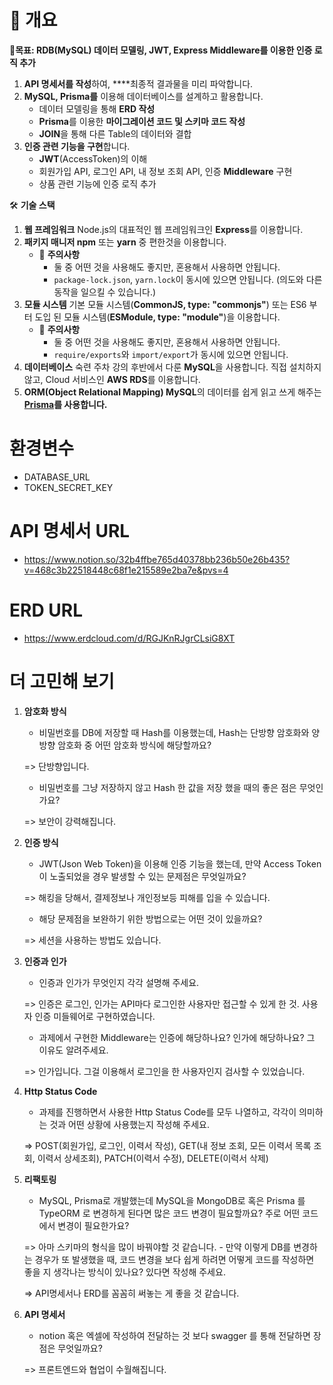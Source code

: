# 📢 개요

<aside>
  
🏁**목표: RDB(MySQL) 데이터 모델링, JWT, Express Middleware를 이용한 인증 로직 추가**

</aside>

1. **API 명세서를 작성**하여, ****최종적 결과물을 미리 파악합니다.
2. **MySQL, Prisma를** 이용해 데이터베이스를 설계하고 활용합니다.
    - 데이터 모델링을 통해 **ERD 작성**
    - **Prisma**를 이용한 **마이그레이션 코드 및 스키마 코드 작성**
    - **JOIN**을 통해 다른 Table의 데이터와 결합
3. **인증 관련 기능을 구현**합니다.
    - **JWT**(AccessToken)의 이해
    - 회원가입 API, 로그인 API, 내 정보 조회 API, 인증 **Middleware** 구현
    - 상품 관련 기능에 인증 로직 추가
  
<aside>

  🛠 **기술 스택**

</aside>

1. **웹 프레임워크**
Node.js의 대표적인 웹 프레임워크인 **Express**를 이용합니다.
2. **패키지 매니저
npm** 또는 **yarn** 중 편한것을 이용합니다.
    - 🚨 **주의사항**
        - 둘 중 어떤 것을 사용해도 좋지만, 혼용해서 사용하면 안됩니다.
        - `package-lock.json`, `yarn.lock`이 동시에 있으면 안됩니다. (의도와 다른 동작을 일으킬 수 있습니다.)
3. **모듈 시스템**
기본 모듈 시스템(**CommonJS, type: "commonjs"**) 또는 
ES6 부터 도입 된 모듈 시스템(**ESModule, type: "module"**)을 이용합니다.
    - 🚨 **주의사항**
        - 둘 중 어떤 것을 사용해도 좋지만, 혼용해서 사용하면 안됩니다.
        - `require/exports`와 `import/export`가 동시에 있으면 안됩니다.
4. **데이터베이스**
숙련 주차 강의 후반에서 다룬 **MySQL**을 사용합니다. 
직접 설치하지 않고, Cloud 서비스인 **AWS RDS**를 이용합니다.
5. **ORM(Object Relational Mapping)
MySQL**의 데이터를 쉽게 읽고 쓰게 해주는 **[Prisma](https://www.prisma.io/)를 사용합니다.**



# 환경변수
- DATABASE_URL
- TOKEN_SECRET_KEY

# API 명세서 URL
- https://www.notion.so/32b4ffbe765d40378bb236b50e26b435?v=468c3b22518448c68f1e215589e2ba7e&pvs=4

# ERD URL
- https://www.erdcloud.com/d/RGJKnRJgrCLsiG8XT

# 더 고민해 보기
1. **암호화 방식**
    - 비밀번호를 DB에 저장할 때 Hash를 이용했는데, Hash는 단방향 암호화와 양방향 암호화 중 어떤 암호화 방식에 해당할까요?
 
    => 단방향입니다.
    - 비밀번호를 그냥 저장하지 않고 Hash 한 값을 저장 했을 때의 좋은 점은 무엇인가요?
 
    => 보안이 강력해집니다.

2. **인증 방식**
    - JWT(Json Web Token)을 이용해 인증 기능을 했는데, 만약 Access Token이 노출되었을 경우 발생할 수 있는 문제점은 무엇일까요?

    => 해킹을 당해서, 결제정보나 개인정보등 피해를 입을 수 있습니다.
    - 해당 문제점을 보완하기 위한 방법으로는 어떤 것이 있을까요?

    => 세션을 사용하는 방법도 있습니다.

3. **인증과 인가**
    - 인증과 인가가 무엇인지 각각 설명해 주세요.

    => 인증은 로그인, 인가는 API마다 로그인한 사용자만 접근할 수 있게 한 것. 사용자 인증 미들웨어로 구현하였습니다.
    - 과제에서 구현한 Middleware는 인증에 해당하나요? 인가에 해당하나요? 그 이유도 알려주세요.

    => 인가입니다. 그걸 이용해서 로그인을 한 사용자인지 검사할 수 있었습니다.

4. **Http Status Code**
    - 과제를 진행하면서 사용한 Http Status Code를 모두 나열하고, 각각이 의미하는 것과 어떤 상황에 사용했는지 작성해 주세요.

    => POST(회원가입, 로그인, 이력서 작성), GET(내 정보 조회, 모든 이력서 목록 조회, 이력서 상세조회), PATCH(이력서 수정), DELETE(이력서 삭제) 

5. **리팩토링**
    - MySQL, Prisma로 개발했는데 MySQL을 MongoDB로 혹은 Prisma 를 TypeORM 로 변경하게 된다면 많은 코드 변경이 필요할까요? 주로 어떤 코드에서 변경이 필요한가요?

    => 아마 스키마의 형식을 많이 바꿔야할 것 같습니다.
		- 만약 이렇게 DB를 변경하는 경우가 또 발생했을 때, 코드 변경을 보다 쉽게 하려면 어떻게 코드를 작성하면 좋을 지 생각나는 방식이 있나요? 있다면 작성해 주세요.

    => API명세서나 ERD를 꼼꼼히 써놓는 게 좋을 것 같습니다.

6. **API 명세서**
    - notion 혹은 엑셀에 작성하여 전달하는 것 보다 swagger 를 통해 전달하면 장점은 무엇일까요?

    => 프론트엔드와 협업이 수월해집니다. 
